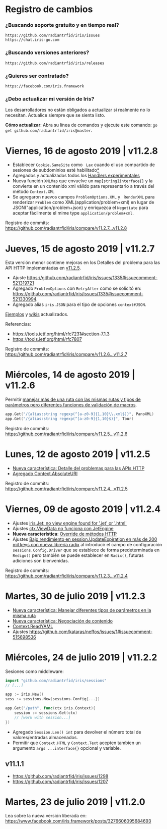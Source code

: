 <!-- # History/Changelog <a href="HISTORY_ZH.md"> <img width="20px" src="https://iris-go.com/images/flag-china.svg?v=10" /></a><a href="HISTORY_ID.md"> <img width="20px" src="https://iris-go.com/images/flag-indonesia.svg?v=10" /></a><a href="HISTORY_GR.md"> <img width="20px" src="https://iris-go.com/images/flag-greece.svg?v=10" /></a> -->

# Registro de cambios

### ¿Buscando soporte gratuito y en tiempo real?

    https://github.com/radiantrfid/iris/issues
    https://chat.iris-go.com

### ¿Buscando versiones anteriores?

    https://github.com/radiantrfid/iris/releases

### ¿Quieres ser contratado?

    https://facebook.com/iris.framework

### ¿Debo actualizar mi versión de Iris?

Los desarrolladores no están obligados a actualizar si realmente no lo necesitan. Actualice siempre que se sienta listo.

**Cómo actualizar**: Abra su línea de comandos y ejecute este comando: `go get github.com/radiantrfid/iris@master`.

# Viernes, 16 de agosto 2019 | v11.2.8

- Establecer `Cookie.SameSite` como ` Lax` cuando el uso compartido de sesiones de subdominios esté habilitado[*](https://github.com/radiantrfid/iris/commit/6bbdd3db9139f9038641ce6f00f7b4bab6e62550)
- Agregados y actualizados todos los [Handlers experimentales](https://github.com/radiantrfid/iris/tree/master/_examples/experimental-handlers)
- Nueva función `XMLMap` que envuelve un `map[string]interface{}` y la convierte en un contenido xml válido para representarlo a través del método `Context.XML`
- Se agregaron nuevos campos `ProblemOptions.XML` y ` RenderXML` para renderizar `Problem` como XML(application/problem+xml) en lugar de JSON("application/problem+json) y enriquezca el `Negotiate` para aceptar fácilmente el mime type `application/problem+xml`.

Registro de commits: https://github.com/radiantrfid/iris/compare/v11.2.7...v11.2.8

# Jueves, 15 de agosto 2019 | v11.2.7

Esta versión menor contiene mejoras en los Detalles del problema para las API HTTP implementadas en [v11.2.5](#lunes-12-de-agosto-2019--v1125).

- Ajuste https://github.com/radiantrfid/iris/issues/1335#issuecomment-521319721
- Agregado `ProblemOptions` con `RetryAfter` como se solicitó en: https://github.com/radiantrfid/iris/issues/1335#issuecomment-521330994.
- Agregado alias `iris.JSON` para el tipo de opciones `context#JSON`.

[Ejemplos](https://github.com/radiantrfid/iris/blob/45d7c6fedb5adaef22b9730592255f7bb375e809/_examples/routing/http-errors/main.go#L85) y [wikis](https://github.com/radiantrfid/iris/wiki/Routing-error-handlers#the-problem-type) actualizados.

Referencias:

- https://tools.ietf.org/html/rfc7231#section-7.1.3
- https://tools.ietf.org/html/rfc7807

Registro de commits: https://github.com/radiantrfid/iris/compare/v11.2.6...v11.2.7

# Miércoles, 14 de agosto 2019 | v11.2.6

Permitir [manejar más de una ruta con las mismas rutas y tipos de parámetros pero diferentes funciones de validación de macros](https://github.com/radiantrfid/iris/issues/1058#issuecomment-521110639).

```go
app.Get("/{alias:string regexp(^[a-z0-9]{1,10}\\.xml$)}", PanoXML)
app.Get("/{alias:string regexp(^[a-z0-9]{1,10}$)}", Tour)
```

Registro de commits: https://github.com/radiantrfid/iris/compare/v11.2.5...v11.2.6

# Lunes, 12 de agosto 2019 | v11.2.5

- [Nueva característica: Detalle del problemas para las APIs HTTP](https://github.com/radiantrfid/iris/pull/1336)
- [Agregado Context.AbsoluteURI](https://github.com/radiantrfid/iris/pull/1336/files#diff-15cce7299aae8810bcab9b0bf9a2fdb1R2368)

Registro de commits: https://github.com/radiantrfid/iris/compare/v11.2.4...v11.2.5

# Viernes, 09 de agosto 2019 | v11.2.4

- Ajustes [iris.Jet: no view engine found for '.jet' or '.html'](https://github.com/radiantrfid/iris/issues/1327)
- Ajustes [ctx.ViewData no funciona con JetEngine](https://github.com/radiantrfid/iris/issues/1330)
- **Nueva característica**: [Override de métodos HTTP](https://github.com/radiantrfid/iris/issues/1325)
- Ajustes [Bajo rendimiento en session.UpdateExpiration en más de 200 mil keys con nueva librería radix](https://github.com/radiantrfid/iris/issues/1328) al introducir el campo de configuración `sessions.Config.Driver` que se establece de forma predeterminada en `Redigo()` pero también se puede establecer en  `Radix()`, futuras adiciones son bienvenidas.

Registro de commits: https://github.com/radiantrfid/iris/compare/v11.2.3...v11.2.4

# Martes, 30 de julio 2019 | v11.2.3

- [Nueva característica: Manejar diferentes tipos de parámetros en la misma ruta](https://github.com/radiantrfid/iris/issues/1315)
- [Nueva característica: Negociación de contenido](https://github.com/radiantrfid/iris/issues/1319)
- [Context.ReadYAML](https://github.com/radiantrfid/iris/tree/master/_examples/http_request/read-yaml)
- Ajustes https://github.com/kataras/neffos/issues/1#issuecomment-515698536

# Miércoles, 24 de julio 2019 | v11.2.2

Sesiones como middleware:

```go
import "github.com/radiantrfid/iris/sessions"
// [...]

app := iris.New()
sess := sessions.New(sessions.Config{...})

app.Get("/path", func(ctx iris.Context){
    session := sessions.Get(ctx)
    // [work with session...]
})
```

- Agregado `Session.Len() int` para devolver el número total de valores/entradas almacenados.
- Permitir que `Context.HTML` y `Context.Text` acepten tambien un argumento `args ...interface{}` opcional y variable.

## v11.1.1

- https://github.com/radiantrfid/iris/issues/1298
- https://github.com/radiantrfid/iris/issues/1207

# Martes, 23 de julio 2019 | v11.2.0

Lea sobre la nueva versión liberada en: https://www.facebook.com/iris.framework/posts/3276606095684693
